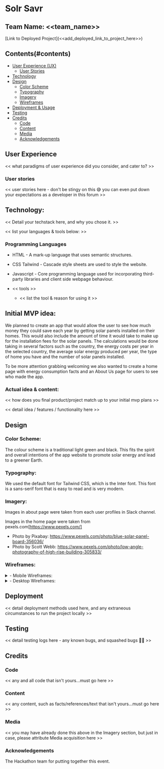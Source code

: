 # Solr Savr

## Team Name: <<team_name>>

[Link to Deployed Project](<<add_deployed_link_to_project_here>>)

## Contents(#contents)

* [User Experience (UX)](#user-experience)
  * [User Stories](#user-stories)
* [Technology](#technology)
* [Design](#design)
  * [Color Scheme](#color-scheme)
  * [Typography](#typography)
  * [Imagery](#imagery)
  * [Wireframes](#wireframes)
* [Deployment & Usage](#deployment)
* [Testing](#testing)
* [Credits](#credits)
  * [Code](#code)
  * [Content](#content)
  * [Media](#media)
  * [Acknowledgements](#acknowledgements)

## User Experience
<< what paradigms of user experience did you consider, and cater to? >>

### User stories
<< user stories here - don't be stingy on this 😅 you can even put down your expectations as a developer in this forum >>

## Technology:

<< Detail your techstack here, and why you chose it. >>

<< list your languages & tools below: >>

### Programming Languages
* HTML - A mark-up language that uses semantic structures.
* CSS Tailwind - Cascade style sheets are used to style the website.
* Javascript - Core programming language used for incorporating third-party libraries and client side webpage behaviour.

* << tools >>
  * << list the tool & reason for using it >>

## Initial MVP idea:

We planned to create an app that would allow the user to see how much money they could save each year by getting solar panels installed on their homes. This would also include the amount of time it would take to make up for the installation fees for the solar panels.
The calculations would be done taking in several factors such as the country, the energy costs per year in the selected country, the average solar energy produced per year, the type of home you have and the number of solar panels installed.

To be more attention grabbing welcoming we also wanted to create a home page with energy consumption facts and an About Us page for users to see who made the app.

### Actual idea & content:

<< how does you final product/project match up to your initial mvp plans >>

<< detail idea / features / functionality here >>

## Design

### Color Scheme:
The colour scheme is a traditional light green and black. This fits the spirit and overall intentions of the app website to promote solar energy and lead to a greener Earth.

### Typography:
We used the default font for Tailwind CSS, which is the Inter font. This font is a sans-serif font that is easy to read and is very modern.

### Imagery:
Images in about page were taken from each user profiles in Slack channel.

Images in the home page were taken from pexels.com[https://www.pexels.com/]
  - Photo by Pixabay: https://www.pexels.com/photo/blue-solar-panel-board-356036/
  - Photo by Scott Webb: https://www.pexels.com/photo/low-angle-photography-of-high-rise-building-305833/

### Wireframes:

<details>
<summary>- Mobile Wireframes:</summary>

<< put all your mobile wireframes here... >>

<< consider adding some notes to detail the planned components or functionality >>

</details>

<details>
<summary>- Desktop Wireframes:</summary>

[Desktop Wireframe](build/assets/media/wireframes/wireframe-solr-savr.png)

</details>

## Deployment
<< detail deployment methods used here, and any extraneous circumstances to run the project locally >>

## Testing
<< detail testing logs here - any known bugs, and squashed bugs 🐛🐛 >>

## Credits

### Code
<< any and all code that isn't yours...must go here >>

### Content
<< any content, such as facts/references/text that isn't yours...must go here >>

### Media
<< you may have already done this above in the Imagery section, but just in case, please attribute Media acquisition here >>

### Acknowledgements
The Hackathon team for putting together this event.
